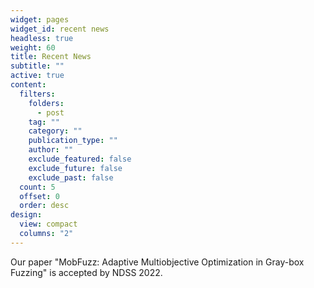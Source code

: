 ```yaml
---
widget: pages
widget_id: recent news
headless: true
weight: 60
title: Recent News
subtitle: ""
active: true
content:
  filters:
    folders:
      - post
    tag: ""
    category: ""
    publication_type: ""
    author: ""
    exclude_featured: false
    exclude_future: false
    exclude_past: false
  count: 5
  offset: 0
  order: desc
design:
  view: compact
  columns: "2"
---
```

Our paper "MobFuzz: Adaptive Multiobjective Optimization in Gray-box Fuzzing" is accepted by NDSS 2022.
